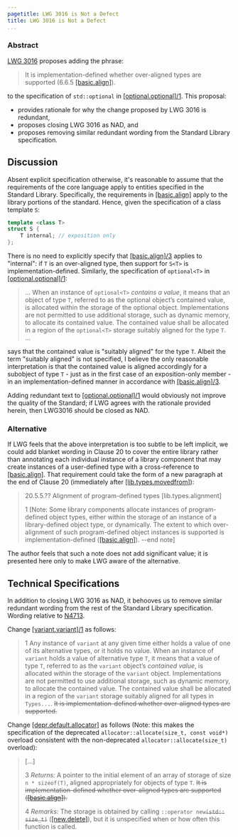 ```yaml
---
pagetitle: LWG 3016 is Not a Defect
title: LWG 3016 is Not a Defect
...
```


### Abstract

[LWG 3016](https://cplusplus.github.io/LWG/issue3016) proposes adding the phrase:

> It is implementation-defined whether over-aligned types are supported (6.6.5 [[basic.align]](http://eel.is/c++draft/basic.align)).

to the specification of `std::optional` in [[optional.optional]/1](http://eel.is/c++draft/optional.optional#1). This proposal:
* provides rationale for why the change proposed by LWG 3016 is redundant,
* proposes closing LWG 3016 as NAD, and
* proposes removing similar redundant wording from the Standard Library specification.

## Discussion

Absent explicit specification otherwise, it's reasonable to assume that the requirements of the core language apply to entities specified in the Standard Library. Specifically, the requirements in [[basic.align]](http://eel.is/c++draft/basic.align) apply to the library portions of the standard. Hence, given the specification of a class template `S`:
```c++
template <class T>
struct S {
    T internal; // exposition only
};
```
There is no need to explicitly specify that [[basic.align]/3](http://eel.is/c++draft/basic.align#3) applies to "internal": if `T` is an over-aligned type, then support for `S<T>` is implementation-defined. Similarly, the specification of `optional<T>` in [[optional.optional]/1](http://eel.is/c++draft/optional.optional#1):

> ... When an instance of `optional<T>` *contains a value*, it means that an object of type `T`, referred to as the optional object’s contained value, is allocated within the storage of the optional object. Implementations are not permitted to use additional storage, such as dynamic memory, to allocate its contained value. The contained value shall be allocated in a region of the `optional<T>` storage suitably aligned for the type `T`. ...

says that the contained value is "suitably aligned" for the type `T`. Albeit the term "suitably aligned" is not specified, I believe the only reasonable interpretation is that the contained value is aligned accordingly for a subobject of type `T` - just as in the first case of an exposition-only member - in an implementation-defined manner in accordance with [[basic.align]/3](http://eel.is/c++draft/basic.align#3).

Adding redundant text to [[optional.optional]/1](http://eel.is/c++draft/optional.optional#1) would obviously not improve the quality of the Standard; if LWG agrees with the rationale provided herein, then LWG3016 should be closed as NAD.

### Alternative

If LWG feels that the above interpretation is too subtle to be left implicit, we could add blanket wording in Clause 20 to cover the entire library rather than annotating each individual instance of a library component that may create instances of a user-defined type with a cross-reference to [[basic.align]](http://eel.is/c++draft/basic.align). That requirement could take the form of a new paragraph at the end of Clause 20 (immediately after [[lib.types.movedfrom]](http://eel.is/c++draft/lib.types.movedfrom)):

> 20.5.5.?? Alignment of program-defined types [lib.types.alignment]
>
> 1 [Note: Some library components allocate instances of program-defined object types, either within the storage of an instance of a library-defined object type, or dynamically. The extent to which over-alignment of such program-defined object instances is supported is implementation-defined ([[basic.align]](http://eel.is/c++draft/basic.align)). --end note]

The author feels that such a note does not add significant value; it is presented here only to make LWG aware of the alternative.

## Technical Specifications

In addition to closing LWG 3016 as NAD, it behooves us to remove similar redundant wording from the rest of the Standard Library specification. Wording relative to [N4713](https://wg21.link/n713).

Change [[variant.variant]/1](http://eel.is/c++draft/variant.variant#1) as follows:

> 1 Any instance of `variant` at any given time either holds a value of one of its alternative types, or it holds no
> value. When an instance of `variant` holds a value of alternative type `T`, it means that a value of type `T`,
> referred to as the `variant` object’s *contained value*, is allocated within the storage of the `variant` object.
> Implementations are not permitted to use additional storage, such as dynamic memory, to allocate the
> contained value. The contained value shall be allocated in a region of the `variant` storage suitably aligned
> for all types in `Types...`. <del>It is implementation-defined whether over-aligned types are supported.</del>

Change [[depr.default.allocator]](http://eel.is/c++draft/depr.default.allocator) as follows (Note: this makes the specification of the deprecated `allocator::allocate(size_t, const void*)` overload consistent with the non-deprecated `allocator::allocate(size_t)` overload):

> [...]
>
> 3 *Returns:* A pointer to the initial element of an array of storage of size `n * sizeof(T)`, aligned appropriately for objects of type `T`. <del>It is implementation-defined whether over-aligned types are supported ([[basic.align]](http://eel.is/c++draft/basic.align)).</del>
>
> 4 *Remarks:* The storage is obtained by calling `​::​operator new`<del>`(std​::​size_­t)`</del> ([[new.delete]](http://eel.is/c++draft/new.delete)), but it is unspecified when or how often this function is called.
